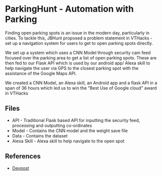 # ParkingHunt - Automation with Parking

Finding open parking spots is an issue in the modern day, particularly in cities. To tackle this, JBHunt proposed a problem statement in VTHacks - set up a navigation system for users to get to open parking spots directly. 

We set up a system which uses a CNN Model through security cam feed focused over the parking area to get a list of open parking spots. These are then fed to our Flask API which is used by our android app/ Alexa skill to help navigate the user via GPS to the closest parking spot with the assistance of the Google Maps API.

We created a CNN Model, an Alexa skill, an Android app and a flask API in a span of 36 hours which led us to win the "Best Use of Google cloud" award in VTHacks

## Files
- API - Traditional Flask based API for inputting the security feed, processing and outputting co-ordinates
- Model - Contains the CNN model and the weight save file 
- Data - Contains the dataset
- Alexa Skill - Alexa skill to help navigate to the open spot

## References 

- <a href="https://devpost.com/software/parkinghunt">Devpost</a>

